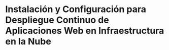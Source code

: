 # Instalación y Configuración para Despliegue Continuo de Aplicaciones Web en Infraestructura en la Nube
